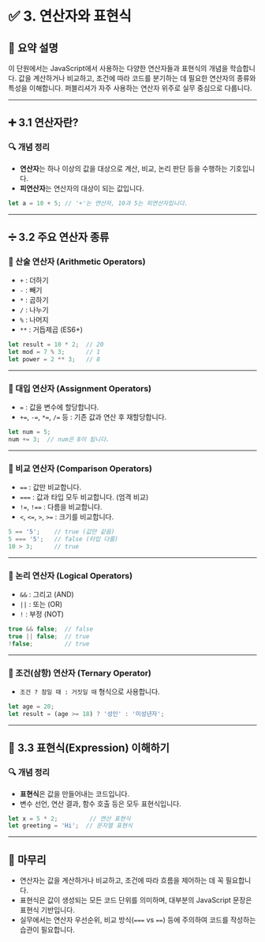 
# ✅ 3. 연산자와 표현식

## 📌 요약 설명
이 단원에서는 JavaScript에서 사용하는 다양한 연산자들과 표현식의 개념을 학습합니다. 값을 계산하거나 비교하고, 조건에 따라 코드를 분기하는 데 필요한 연산자의 종류와 특성을 이해합니다. 퍼블리셔가 자주 사용하는 연산자 위주로 실무 중심으로 다룹니다.

---

## ➕ 3.1 연산자란?

### 🔍 개념 정리
- **연산자**는 하나 이상의 값을 대상으로 계산, 비교, 논리 판단 등을 수행하는 기호입니다.
- **피연산자**는 연산자의 대상이 되는 값입니다.

```js
let a = 10 + 5; // '+'는 연산자, 10과 5는 피연산자입니다.
```

---

## ➗ 3.2 주요 연산자 종류

### 🔢 산술 연산자 (Arithmetic Operators)
- `+` : 더하기
- `-` : 빼기
- `*` : 곱하기
- `/` : 나누기
- `%` : 나머지
- `**` : 거듭제곱 (ES6+)

```js
let result = 10 * 2;  // 20
let mod = 7 % 3;      // 1
let power = 2 ** 3;   // 8
```

---

### 🧮 대입 연산자 (Assignment Operators)
- `=` : 값을 변수에 할당합니다.
- `+=`, `-=`, `*=`, `/=` 등 : 기존 값과 연산 후 재할당합니다.

```js
let num = 5;
num += 3;  // num은 8이 됩니다.
```

---

### 🧾 비교 연산자 (Comparison Operators)
- `==` : 값만 비교합니다.
- `===` : 값과 타입 모두 비교합니다. (엄격 비교)
- `!=`, `!==` : 다름을 비교합니다.
- `<`, `<=`, `>`, `>=` : 크기를 비교합니다.

```js
5 == '5';    // true (값만 같음)
5 === '5';   // false (타입 다름)
10 > 3;      // true
```

---

### 🔁 논리 연산자 (Logical Operators)
- `&&` : 그리고 (AND)
- `||` : 또는 (OR)
- `!`  : 부정 (NOT)

```js
true && false;  // false
true || false;  // true
!false;         // true
```

---

### 🚦 조건(삼항) 연산자 (Ternary Operator)
- `조건 ? 참일 때 : 거짓일 때` 형식으로 사용합니다.

```js
let age = 20;
let result = (age >= 18) ? '성인' : '미성년자';
```

---

## 🧩 3.3 표현식(Expression) 이해하기

### 🔍 개념 정리
- **표현식**은 값을 만들어내는 코드입니다.
- 변수 선언, 연산 결과, 함수 호출 등은 모두 표현식입니다.

```js
let x = 5 * 2;         // 연산 표현식
let greeting = 'Hi';  // 문자열 표현식
```

---

## 🧠 마무리

- 연산자는 값을 계산하거나 비교하고, 조건에 따라 흐름을 제어하는 데 꼭 필요합니다.
- 표현식은 값이 생성되는 모든 코드 단위를 의미하며, 대부분의 JavaScript 문장은 표현식 기반입니다.
- 실무에서는 연산자 우선순위, 비교 방식(`===` vs `==`) 등에 주의하여 코드를 작성하는 습관이 필요합니다.
